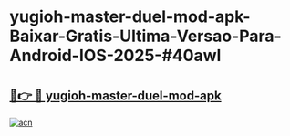 # yugioh-master-duel-mod-apk-Baixar-Gratis-Ultima-Versao-Para-Android-IOS-2025-#40awl

# <h2><a href="https://ainizakaria.my?title=yugioh-master-duel-mod-apk&ref=24M">🔗👉 🔴 yugioh-master-duel-mod-apk</a></h2>

[![acn](https://github.com/user-attachments/assets/0f9c940e-d8b0-45ae-aac7-cd30a18b3e1c)](https://ainizakaria.my?title=yugioh-master-duel-mod-apk&ref=24M)

